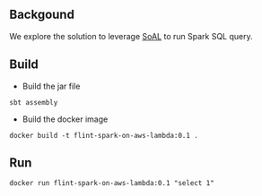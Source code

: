 ## Backgound
We explore the solution to leverage [SoAL](https://aws.amazon.com/blogs/big-data/spark-on-aws-lambda-an-apache-spark-runtime-for-aws-lambda/) to run Spark SQL query.

## Build
* Build the jar file
```
sbt assembly
```

* Build the docker image
```
docker build -t flint-spark-on-aws-lambda:0.1 .
```

## Run
```
docker run flint-spark-on-aws-lambda:0.1 "select 1"
```

